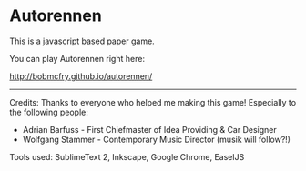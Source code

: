 # Autorennen
This is a javascript based paper game.

You can play Autorennen right here:

http://bobmcfry.github.io/autorennen/

---

Credits:
Thanks to everyone who helped me making this game!
Especially to the following people:
* Adrian Barfuss - First Chiefmaster of Idea Providing & Car Designer
* Wolfgang Stammer - Contemporary Music Director (musik will follow?!)

Tools used:
SublimeText 2, Inkscape, Google Chrome, EaselJS


